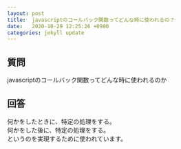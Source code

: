 ```yaml
---
layout: post
title:  javascriptのコールバック関数ってどんな時に使われるの？
date:   2020-10-29 12:25:26 +0900
categories: jekyll update
---
```

## 質問
javascriptのコールバック関数ってどんな時に使われるのか

## 回答
何かをしたときに、特定の処理をする。  
何かをした後に、特定の処理をする。  
というのを実現するために使われています。  
